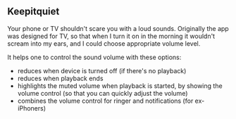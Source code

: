 ## Keepitquiet
Your phone or TV shouldn't scare you with a loud sounds. Originally the app was designed for TV, so that when I turn it on in the morning it wouldn't scream into my ears, and I could choose appropriate volume level.

It helps one to control the sound volume with these options:
- reduces when device is turned off (if there's no playback)
- reduces when playback ends
- highlights the muted volume when playback is started, by showing the volume control (so that you can quickly adjust the volume)
- combines the volume control for ringer and notifications (for ex-iPhoners) 